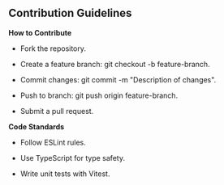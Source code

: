 ## Contribution Guidelines

**How to Contribute**

- Fork the repository.

- Create a feature branch: git checkout -b feature-branch.

- Commit changes: git commit -m "Description of changes".

- Push to branch: git push origin feature-branch.

- Submit a pull request.

**Code Standards**

- Follow ESLint rules.

- Use TypeScript for type safety.

- Write unit tests with Vitest.